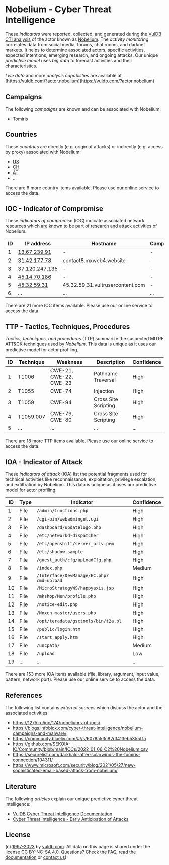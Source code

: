 # Nobelium - Cyber Threat Intelligence

These _indicators_ were reported, collected, and generated during the [VulDB CTI analysis](https://vuldb.com/?kb.cti) of the actor known as [Nobelium](https://vuldb.com/?actor.nobelium). The _activity monitoring_ correlates data from social media, forums, chat rooms, and darknet markets. It helps to determine associated actors, specific activities, expected intentions, emerging research, and ongoing attacks. Our unique _predictive model_ uses _big data_ to forecast activities and their characteristics.

_Live data_ and more _analysis capabilities_ are available at [https://vuldb.com/?actor.nobelium](https://vuldb.com/?actor.nobelium)

## Campaigns

The following _campaigns_ are known and can be associated with Nobelium:

* Tomiris

## Countries

These _countries_ are directly (e.g. origin of attacks) or indirectly (e.g. access by proxy) associated with Nobelium:

* [US](https://vuldb.com/?country.us)
* [CH](https://vuldb.com/?country.ch)
* [AT](https://vuldb.com/?country.at)
* ...

There are 6 more country items available. Please use our online service to access the data.

## IOC - Indicator of Compromise

These _indicators of compromise_ (IOC) indicate associated network resources which are known to be part of research and attack activities of Nobelium.

ID | IP address | Hostname | Campaign | Confidence
-- | ---------- | -------- | -------- | ----------
1 | [13.67.239.91](https://vuldb.com/?ip.13.67.239.91) | - | - | High
2 | [31.42.177.78](https://vuldb.com/?ip.31.42.177.78) | contact8.mxweb4.website | - | High
3 | [37.120.247.135](https://vuldb.com/?ip.37.120.247.135) | - | - | High
4 | [45.14.70.186](https://vuldb.com/?ip.45.14.70.186) | - | - | High
5 | [45.32.59.31](https://vuldb.com/?ip.45.32.59.31) | 45.32.59.31.vultrusercontent.com | - | High
6 | ... | ... | ... | ...

There are 21 more IOC items available. Please use our online service to access the data.

## TTP - Tactics, Techniques, Procedures

_Tactics, techniques, and procedures_ (TTP) summarize the suspected MITRE ATT&CK techniques used by _Nobelium_. This data is unique as it uses our predictive model for actor profiling.

ID | Technique | Weakness | Description | Confidence
-- | --------- | -------- | ----------- | ----------
1 | T1006 | CWE-21, CWE-22, CWE-23 | Pathname Traversal | High
2 | T1055 | CWE-74 | Injection | High
3 | T1059 | CWE-94 | Cross Site Scripting | High
4 | T1059.007 | CWE-79, CWE-80 | Cross Site Scripting | High
5 | ... | ... | ... | ...

There are 18 more TTP items available. Please use our online service to access the data.

## IOA - Indicator of Attack

These _indicators of attack_ (IOA) list the potential fragments used for technical activities like reconnaissance, exploitation, privilege escalation, and exfiltration by Nobelium. This data is unique as it uses our predictive model for actor profiling.

ID | Type | Indicator | Confidence
-- | ---- | --------- | ----------
1 | File | `/admin/functions.php` | High
2 | File | `/cgi-bin/webadminget.cgi` | High
3 | File | `/dashboard/updatelogo.php` | High
4 | File | `/etc/networkd-dispatcher` | High
5 | File | `/etc/openshift/server_priv.pem` | High
6 | File | `/etc/shadow.sample` | High
7 | File | `/guest_auth/cfg/upLoadCfg.php` | High
8 | File | `/index.php` | Medium
9 | File | `/Interface/DevManage/EC.php?cmd=upload` | High
10 | File | `/MicroStrategyWS/happyaxis.jsp` | High
11 | File | `/mkshop/Men/profile.php` | High
12 | File | `/notice-edit.php` | High
13 | File | `/Noxen-master/users.php` | High
14 | File | `/opt/teradata/gsctools/bin/t2a.pl` | High
15 | File | `/public/login.htm` | High
16 | File | `/start_apply.htm` | High
17 | File | `/uncpath/` | Medium
18 | File | `/upload` | Low
19 | ... | ... | ...

There are 153 more IOA items available (file, library, argument, input value, pattern, network port). Please use our online service to access the data.

## References

The following list contains _external sources_ which discuss the actor and the associated activities:

* https://1275.ru/ioc/174/nobelium-apt-iocs/
* https://blogs.infoblox.com/cyber-threat-intelligence/nobelium-campaigns-and-malware/
* https://community.blueliv.com/#!/s/6078a53c82df413eb5355f1a
* https://github.com/SEKOIA-IO/Community/blob/main/IOCs/2022_01_06_C2%20Nobelium.csv
* https://securelist.com/darkhalo-after-solarwinds-the-tomiris-connection/104311/
* https://www.microsoft.com/security/blog/2021/05/27/new-sophisticated-email-based-attack-from-nobelium/

## Literature

The following _articles_ explain our unique predictive cyber threat intelligence:

* [VulDB Cyber Threat Intelligence Documentation](https://vuldb.com/?kb.cti)
* [Cyber Threat Intelligence - Early Anticipation of Attacks](https://www.scip.ch/en/?labs.20201022)

## License

(c) [1997-2023](https://vuldb.com/?kb.changelog) by [vuldb.com](https://vuldb.com/?kb.about). All data on this page is shared under the license [CC BY-NC-SA 4.0](https://creativecommons.org/licenses/by-nc-sa/4.0/). Questions? Check the [FAQ](https://vuldb.com/?kb.faq), read the [documentation](https://vuldb.com/?kb) or [contact us](https://vuldb.com/?contact)!
